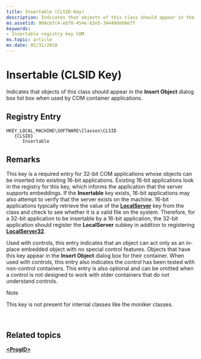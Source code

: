 ```yaml
---
title: Insertable (CLSID Key)
description: Indicates that objects of this class should appear in the Insert Object dialog box list box when used by COM container applications.
ms.assetid: 908cbfc4-ebf8-454e-b2e5-34449de60e7f
keywords:
- Insertable registry key COM
ms.topic: article
ms.date: 05/31/2018
---
```


# Insertable (CLSID Key)

Indicates that objects of this class should appear in the **Insert Object** dialog box list box when used by COM container applications.

## Registry Entry

```
HKEY_LOCAL_MACHINE\SOFTWARE\Classes\CLSID
   {CLSID}
      Insertable
```

## Remarks

This key is a required entry for 32-bit COM applications whose objects can be inserted into existing 16-bit applications. Existing 16-bit applications look in the registry for this key, which informs the application that the server supports embeddings. If the **Insertable** key exists, 16-bit applications may also attempt to verify that the server exists on the machine. 16-bit applications typically retrieve the value of the [**LocalServer**](localserver.md) key from the class and check to see whether it is a valid file on the system. Therefore, for a 32-bit application to be insertable by a 16-bit application, the 32-bit application should register the **LocalServer** subkey in addition to registering [**LocalServer32**](localserver32.md).

Used with controls, this entry indicates that an object can act only as an in-place embedded object with no special control features. Objects that have this key appear in the **Insert Object** dialog box for their container. When used with controls, this entry also indicates the control has been tested with non-control containers. This entry is also optional and can be omitted when a control is not designed to work with older containers that do not understand controls.

> [!Note]  
> This key is not present for internal classes like the moniker classes.

 

## Related topics

<dl> <dt>

[**&lt;ProgID&gt;**](-progid--key.md)
</dt> </dl>

 

 




